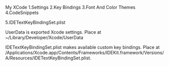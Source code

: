 My XCode 
    1.Settings 
    2.Key Bindings 
    3.Font And Color Themes 
   4.CodeSnippets
   
   5.IDETextKeyBindingSet.plist

UserData is exported Xcode settings. 
Place at ~/Library/Developer/Xcode/UserData


IDETextKeyBindingSet.plist  makes available custom key bindings.
Place at /Applications/Xcode.app/Contents/Frameworks/IDEKit.framework/Versions/A/Resources/IDETextKeyBindingSet.plist.






